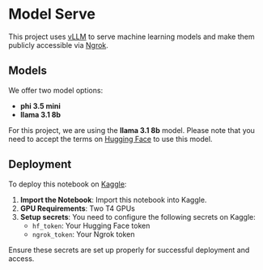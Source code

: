 # Model Serve

This project uses [vLLM](https://github.com/vllm-project/vllm) to serve machine learning models and make them publicly accessible via [Ngrok](https://ngrok.com/).

## Models

We offer two model options:

- **phi 3.5 mini**
- **llama 3.1 8b**

For this project, we are using the **llama 3.1 8b** model. Please note that you need to accept the terms on [Hugging Face](https://huggingface.co/) to use this model.

## Deployment

To deploy this notebook on [Kaggle](https://www.kaggle.com/):

1. **Import the Notebook**: Import this notebook into Kaggle.
2. **GPU Requirements**: Two T4 GPUs
3. **Setup secrets**: You need to configure the following secrets on Kaggle:
    - `hf_token`: Your Hugging Face token
    - `ngrok_token`: Your Ngrok token

Ensure these secrets are set up properly for successful deployment and access.
